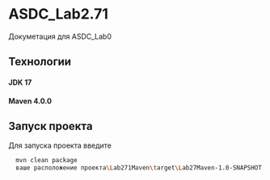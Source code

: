 
# ASDC_Lab2.71

Докуметация для ASDC_Lab0



## Технологии

#### JDK 17
#### Maven 4.0.0



## Запуск проекта

Для запуска проекта введите


```bash
  mvn clean package
  ваше расположение проекта\Lab271Maven\target\Lab27Maven-1.0-SNAPSHOT.jar
